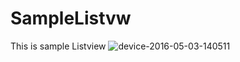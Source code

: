 # SampleListvw
This is sample Listview
![device-2016-05-03-140511](https://cloud.githubusercontent.com/assets/18667862/14998789/6a2b0d16-113a-11e6-828d-df698eae113f.png)
